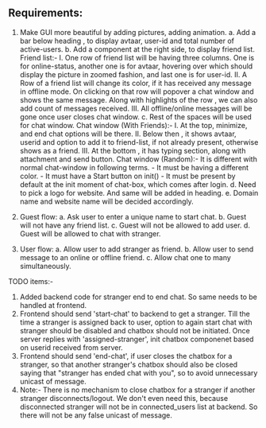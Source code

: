 Requirements:
-------------
1. Make GUI more beautiful by adding pictures, adding animation.
   a. Add a bar below heading , to display avtaar, user-id and total number of active-users.
   b. Add a component at the right side, to display friend list.
      Friend list:-
        I. One row of friend list will be having three columns. One is for online-status,
           another one is for avtaar, hovering over which should display the picture in zoomed
           fashion, and last one is for user-id.
        II. A Row of a friend list will change its color, if it has received any message in offline
            mode. On clicking on that row will popover a chat window and shows the same message. Along
            with highlights of the row , we can also add count of messages received.
        III. All offline/online messages will be gone once user closes chat window.
   c. Rest of the spaces will be used for chat window.
      Chat window (With Friends):-
        I.   At the top,  minimize, and end chat options will be there.
        II.  Below then , it shows avtaar, userid and option to add it to friend-list, if not already present,
             otherwise shows as a friend.
        III. At the bottom , it has typing section, along with attachment and send button.
      Chat window (Random):-
         It is different with normal chat-window in following terms.
            - It must be having a different color.
            - It must have a Start button on init()
            - It must be present by default at the init moment of chat-box, which comes after login.
   d. Need to pick a logo for website. And same will be added in heading.
   e. Domain name and website name will be decided accordingly.

2. Guest flow:
   a. Ask user to enter a unique name to start chat.
   b. Guest will not have any friend list.
   c. Guest will not be allowed to add user.
   d. Guest will be allowed to chat with stranger.

3. User flow:
   a. Allow user to add stranger as friend.
   b. Allow user to send message to an online or offline friend.
   c. Allow chat one to many simultaneously.

TODO items:-
1. Added backend code for stranger end to end chat. So same needs to be handled at frontend.
2. Frontend should send 'start-chat' to backend to get a stranger. Till the time a stranger is
   assigned back to user, option to again start chat with stranger should be disabled and chatbox
   should not be initiated. Once server replies with 'assigned-stranger', init chatbox componenet
   based on userid received from server.
3. Frontend should send 'end-chat', if user closes the chatbox for a stranger, so that another
   stranger's chatbox should also be closed saying that "stranger has ended chat with you", so
   to avoid unnecessary unicast of message.
4. Note:- There is no mechanism to close chatbox for a stranger if another stranger disconnects/logout.
   We don't even need this, because disconnected stranger will not be in connected_users list at
   backend. So there will not be any false unicast of message.
